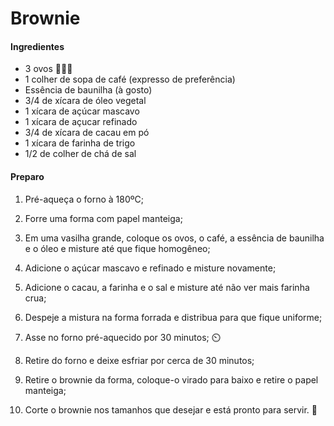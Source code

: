 # Brownie 

#### Ingredientes

- 3 ovos :egg::egg::egg:
- 1 colher de sopa de café (expresso de preferência)
- Essência de baunilha (à gosto)
- 3/4 de xícara de óleo vegetal 
- 1 xícara de açúcar mascavo
- 1 xícara de açucar refinado
- 3/4 de xícara de cacau em pó
-  1 xícara de farinha de trigo 
- 1/2 de colher de chá de sal

#### Preparo

1. Pré-aqueça o forno à 180ºC; 

2. Forre uma forma com papel manteiga;

3. Em uma vasilha grande, coloque os ovos, o café, a essência de baunilha e o óleo e misture até que fique homogêneo; 

4. Adicione o açúcar mascavo e refinado e misture novamente;

5. Adicione o cacau, a farinha e o sal e misture até não ver mais farinha crua;

6. Despeje a mistura na forma forrada e distribua para que fique uniforme;

7. Asse no forno pré-aquecido por 30 minutos; :timer_clock:

8. Retire do forno e deixe esfriar por cerca de 30 minutos;

9. Retire o brownie da forma, coloque-o virado para baixo e retire o papel manteiga;

10. Corte o brownie nos tamanhos que desejar e está pronto para servir. :drooling_face:

